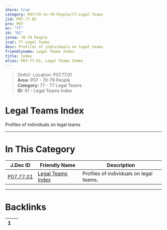 ```yaml
---  
share: true  
category: P07/70-to-79-People/77-Legal-Teams  
jid: P07.77.01  
pro: P07  
ac: "77"  
id: "01"  
jarea: 70-79 People  
jcat: 77 Legal Teams  
desc: Profiles of individuals on legal teams.  
friendlyname: Legal Teams Index  
title: index  
alias: P07-77-01, Legal Teams Index  
---  
```

  
>[!info]- Location: P07.77.01  
>**Area:** P07 - 70-79 People  
>**Category:** 77 - 77 Legal Teams  
>**ID:** 01 - Legal Teams Index  
  
# Legal Teams Index  
  
Profiles of individuals on legal teams  
   
  
  
---  
# In This Category  
  
| J.Dec ID                                                                        | Friendly Name                                                                           | Description                             |  
| ------------------------------------------------------------------------------- | --------------------------------------------------------------------------------------- | --------------------------------------- |  
| [P07.77.01](index.md) | [Legal Teams Index](index.md) | Profiles of individuals on legal teams. |  
  
  
---  
# Backlinks  
<div><table class="dataview table-view-table"><thead class="table-view-thead"><tr class="table-view-tr-header"><th class="table-view-th"><span></span><span class="dataview small-text">1</span></th><th class="table-view-th"><span></span></th></tr></thead><tbody class="table-view-tbody"></tbody></table></div>